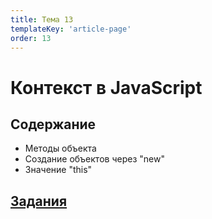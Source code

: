 ```yaml
---
title: Тема 13
templateKey: 'article-page'
order: 13
---
```

# Контекст в JavaScript

## Содержание

-   <gatsby-link to="/externals/topic13/js-context#методы-объекта">Методы объекта</gatsby-link>
-   <gatsby-link to="/externals/topic13/js-context#создание-объектов-через-new">Создание объектов через "new"</gatsby-link>
-   <gatsby-link to="/externals/topic13/js-context#значение-this">Значение "this"</gatsby-link>

## [Задания](https://github.com/WebPurple/external-courses/tree/master/src/ex14_js-context/README.md)
